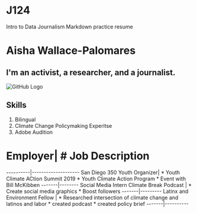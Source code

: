 # J124
Intro to Data  Journalism Markdown practice resume
# Aisha Wallace-Palomares
## I'm an activist, a researcher, and a journalist. 
![GitHub Logo](/images/logo.png)
## Skills
1. Bilingual
2. Climate Change Policymaking Experitse 
3. Adobe Audition
# Employer| # Job Description
----------|--------------------
San Diego 350 Youth Organizer| * Youth Climate ACtion Summit 2019 * Youth Climate Action Program * Event with Bill McKibben
-------|--------
Social Media Intern Climate Break Podcast | * Create social media graphics * Boost followers 
-------|---------
Latinx and Environment Fellow | * Researched intersection of climate change and latinos and labor * created podcast * created policy brief
-------|----------
